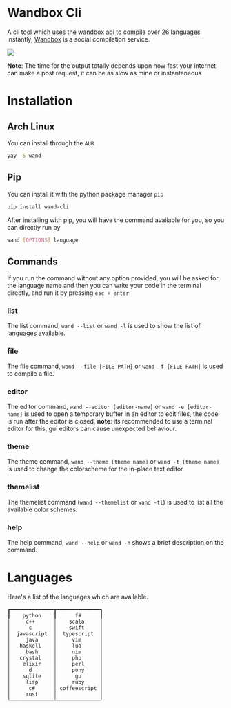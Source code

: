 # Wandbox Cli
A cli tool which uses the wandbox api to compile over 26 languages instantly, [Wandbox](http://melpon.org/wandbox/) is a social compilation service.

![](wandbox_preview_cli.gif)

**Note**: The time for the output totally depends upon how fast your internet can make a post request, it can be as slow as mine or instantaneous

# Installation

## Arch Linux
You can install through the `AUR`
```sh
yay -S wand
```
## Pip
You can install it with the python package manager `pip`
```sh
pip install wand-cli
```
After installing with pip, you will have the command available for you, so you can directly run by
```sh
wand [OPTIONS] language
```  

## Commands
If you run the command without any option provided, you will be asked for the language name and then you can write your code in the terminal directly, and run it by pressing `esc + enter`  
### list
The list command, `wand --list` or `wand -l` is used to show the list of languages available.  
### file
The file command, `wand --file [FILE PATH]` or `wand -f [FILE PATH]` is used to compile a file.  
### editor
The editor command, `wand --editor [editor-name]` or `wand -e [editor-name]` is used to open a temporary buffer in an editor to edit files, the code is run after the editor is closed, **note**: its recommended to use a terminal editor for this, gui editors can cause unexpected behaviour.  
### theme
The theme command, `wand --theme [theme name]` or `wand -t [theme name]` is used to change the colorscheme for the in-place text editor  
### themelist
The themelist command (`wand --themelist` or `wand -tl`) is used to list all the available color schemes.  
### help
The help command, `wand --help` or `wand -h` shows a brief description on the command.  

# Languages
Here's a list of the languages which are available.  

```
┏━━━━━━━━━━━━━━┳━━━━━━━━━━━━━━┓
┃    python    ┃      f#      ┃
│     c++      │    scala     │
│      c       │    swift     │
│  javascript  │  typescript  │
│     java     │     vim      │
│   haskell    │     lua      │
│     bash     │     nim      │
│   crystal    │     php      │
│    elixir    │     perl     │
│      d       │     pony     │
│    sqlite    │      go      │
│     lisp     │     ruby     │
│      c#      │ coffeescript │
│     rust     │              │
└──────────────┴──────────────┘

```
